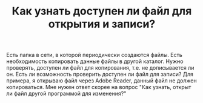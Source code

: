 ﻿---
title: "Как узнать доступен ли файл для открытия и записи?"
se.owner.user_id: 189850
se.owner.display_name: "Александр Пузанов"
se.owner.link: "https://ru.stackoverflow.com/users/189850/%d0%90%d0%bb%d0%b5%d0%ba%d1%81%d0%b0%d0%bd%d0%b4%d1%80-%d0%9f%d1%83%d0%b7%d0%b0%d0%bd%d0%be%d0%b2"
se.link: "https://ru.stackoverflow.com/questions/691071/%d0%9a%d0%b0%d0%ba-%d1%83%d0%b7%d0%bd%d0%b0%d1%82%d1%8c-%d0%b4%d0%be%d1%81%d1%82%d1%83%d0%bf%d0%b5%d0%bd-%d0%bb%d0%b8-%d1%84%d0%b0%d0%b9%d0%bb-%d0%b4%d0%bb%d1%8f-%d0%be%d1%82%d0%ba%d1%80%d1%8b%d1%82%d0%b8%d1%8f-%d0%b8-%d0%b7%d0%b0%d0%bf%d0%b8%d1%81%d0%b8"
se.question_id: 691071
se.post_type: question
se.score: 11
---
<p>Есть папка в сети, в которой периодически создаются файлы. Есть необходимость копировать данные файлы в другой каталог. Нужно проверять, доступен ли файл для копирования, т.е. не дописывается ли он. Есть ли возможность проверить доступен ли файл для записи? Для примера, я открываю файл через Adobe Reader, данный файл не должен копироваться. Мне нужен ответ скорее на вопрос "Как узнать, открыт ли файл другой программой для изменения?"</p>
